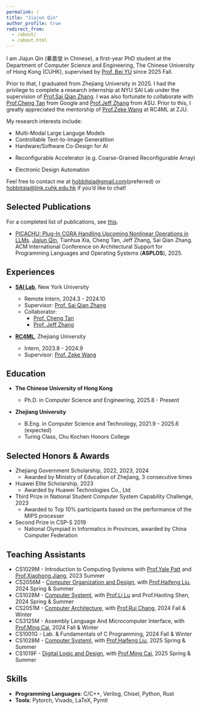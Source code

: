 ```yaml
---
permalink: /
title: "Jiajun Qin"
author_profile: true
redirect_from: 
  - /about/
  - /about.html
---
```


I am Jiajun Qin (秦嘉俊 in Chinese), a first-year PhD student at the Department of Computer Science and Engineering, The Chinese University of Hong Kong (CUHK), supervised by [Prof. Bei YU](https://www.cse.cuhk.edu.hk/~byu/) since 2025 Fall.

Prior to that, I graduated from Zhejiang University in 2025. I had the privilege to complete a research internship at NYU SAI Lab under the supervision of [Prof.Sai Qian Zhang](https://saiqianzhang.com/). I was also fortunate to collaborate with [Prof.Cheng Tan](https://tancheng.github.io/) from Google and [Prof.Jeff Zhang](https://search.asu.edu/profile/4346755) from ASU. Prior to this, I greatly appreciated the mentorship of [Prof.Zeke Wang](https://wangzeke.github.io/) at RC4ML at ZJU.

<!-- I am Jiajun Qin (秦嘉俊 in Chinese), a final-year undergraduate majoring in Computer Science and Technology at Chu Kochen Honors College, Zhejiang University. I am expected to graduate in 2025. I had the privilege to complete a research internship at NYU SAI Lab under the supervision of [Prof.Sai Qian Zhang](https://saiqianzhang.com/). I was also fortunate to collaborate with [Prof.Cheng Tan](https://tancheng.github.io/) from Google and [Prof.Jeff Zhang](https://search.asu.edu/profile/4346755) from ASU. Prior to this, I greatly appreciated the mentorship of [Prof.Zeke Wang](https://wangzeke.github.io/) at RC4ML at ZJU. -->

<!-- I will join The Chinese University of Hong Kong as a CSE PhD student, advised by [Prof.Bei Yu](https://www.cse.cuhk.edu.hk/~byu/index.html), starting from 2025 Fall. -->

My research interests include:

* Multi-Modal Large Languge Models
* Controllable Text-to-Image Generattion
* Hardware/Software Co-Design for AI
<!-- * Computer Architecture -->
* Reconfigurable Accelerator (e.g. Coarse-Grained Reconfigurable Array)
<!-- * Inference and Application of LLMs -->
* Electronic Design Automation

Feel free to contact me at [hobbitqia@gmail.com]()(preferred) or [hobbitqia@link.cuhk.edu.hk]() if you’d like to chat!

## Selected Publications

For a completed list of publications, see [this](https://hobbitqia.cc/publications/).

* [PICACHU: Plug-In CGRA Handling Upcoming Nonlinear Operations in LLMs](https://dl.acm.org/doi/abs/10.1145/3676641.3716013). <u>Jiajun Qin</u>, Tianhua Xia, Cheng Tan, Jeff Zhang, Sai Qian Zhang. ACM International Conference on Architectural Support for Programming Languages and Operating Systems (**ASPLOS**), 2025.

## Experiences

- **[SAI Lab](https://saiqianzhang.com/Lab/)**, New York University
  - Remote Intern, 2024.3 - 2024.10
  - Supervisor: [Prof. Sai Qian Zhang](https://saiqianzhang.com/)
  - Collaborator: 
    - [Prof. Cheng Tan](https://tancheng.github.io/)
    - [Prof. Jeff Zhang](https://search.asu.edu/profile/4346755)

- **[RC4ML](https://github.com/RC4ML)**, Zhejiang University  
  - Intern, 2023.8 - 2024.9
  - Supervisor: [Prof. Zeke Wang](https://wangzeke.github.io/)

## Education

- **The Chinese University of Hong Kong**
  - Ph.D. in Computer Science and Engineering, 2025.8 - Present

- **Zhejiang University**
  - B.Eng. in Computer Science and Technology, 2021.9 - 2025.6 (expected)
  - Turing Class, Chu Kochen Honors College

## Selected Honors & Awards

* Zhejiang Government Scholarship, 2022, 2023, 2024
  * Awarded by Ministry of Education of Zhejiang, 3 consecutive times
* Huawei Elite Scholarship, 2023
  * Awarded by Huawei Technologies Co., Ltd
* Third Prize in National Student Computer System Capability Challenge, 2023
  * Awarded to Top 10% participants based on the performance of the MIPS processer
* Second Prize in CSP-S 2019
  * National Olympiad in Informatics in Provinces, awarded by China Computer Federation

## Teaching Assistants

* CS1029M - Introduction to Computing Systems with [Prof.Yale Patt](https://users.ece.utexas.edu/~patt/) and [Prof.Xiaohong Jiang](https://users.ece.utexas.edu/~patt/), 2023 Summer
* CS2056M - [Computer Organization and Design](https://guahao31.github.io/2023_CO/), with [Prof.Haifeng Liu](https://mypage.zju.edu.cn/hfliu), 2024 Spring & Summer
* CS1028M - [Computer SystemⅠ](https://git.zju.edu.cn/zju-sys/sys1/sys1-sp24), with [Prof.Li Lu](https://mypage.zju.edu.cn/hfliu) and Prof.Haoting Shen, 2024 Spring & Summer
* CS2051M - [Computer Architecture](https://zju-arch.pages.zjusct.io/arch-fa24), with [Prof.Rui Chang](https://person.zju.edu.cn/en/0019220), 2024 Fall & Winter
* CS3125M - Assembly Language And Microcomputer Interface, with [Prof.Ming Cai](https://person.zju.edu.cn/en/0002444), 2024 Fall & Winter
* CS1001G - Lab. & Fundamentals of C Programming, 2024 Fall & Winter
* CS1028M - [Computer SystemⅠ](https://git.zju.edu.cn/zju-sys/sys1/sys1-sp25), with [Prof.Haifeng Liu](https://mypage.zju.edu.cn/hfliu), 2025 Spring & Summer
* CS1019F - [Digital Logic and Design](https://guahao31.github.io/2025_DD/), with [Prof.Ming Cai](https://person.zju.edu.cn/en/0002444), 2025 Spring & Summer

## Skills

* **Programming Languages**: C/C++, Verilog, Chisel, Python, Rust
* **Tools**: Pytorch, Vivado, LaTeX, Pymtl